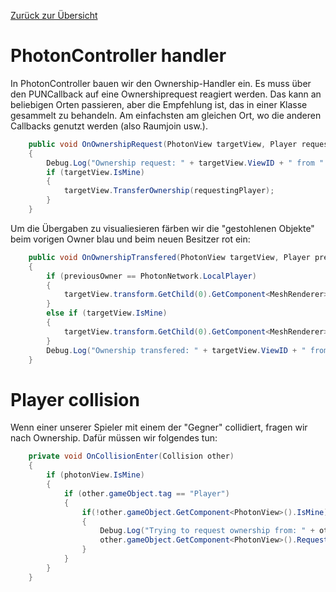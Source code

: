 [Zurück zur Übersicht](0_Tutorial%20Intro.md)
# PhotonController handler
In PhotonController bauen wir den Ownership-Handler ein. Es muss über den PUNCallback auf eine Ownershiprequest reagiert werden. Das kann an beliebigen Orten passieren, aber die Empfehlung ist, das in einer Klasse gesammelt zu behandeln. Am einfachsten am gleichen Ort, wo die anderen Callbacks genutzt werden (also Raumjoin usw.).
```cs
    public void OnOwnershipRequest(PhotonView targetView, Player requestingPlayer)
    {
        Debug.Log("Ownership request: " + targetView.ViewID + " from " + requestingPlayer.NickName);
        if (targetView.IsMine)
        {
            targetView.TransferOwnership(requestingPlayer);
        }
    }
```
Um die Übergaben zu visualiesieren färben wir die "gestohlenen Objekte" beim vorigen Owner blau und beim neuen Besitzer rot ein:
```cs
    public void OnOwnershipTransfered(PhotonView targetView, Player previousOwner)
    {
        if (previousOwner == PhotonNetwork.LocalPlayer)
        {
            targetView.transform.GetChild(0).GetComponent<MeshRenderer>().material.color = Color.blue;
        }
        else if (targetView.IsMine)
        {
            targetView.transform.GetChild(0).GetComponent<MeshRenderer>().material.color = Color.red;
        }
        Debug.Log("Ownership transfered: " + targetView.ViewID + " from " + previousOwner.NickName);
    }
```
# Player collision
Wenn einer unserer Spieler mit einem der "Gegner" collidiert, fragen wir nach Ownership. Dafür müssen wir folgendes tun:
```cs
    private void OnCollisionEnter(Collision other)
    {
        if (photonView.IsMine)
        {
            if (other.gameObject.tag == "Player")
            {
                if(!other.gameObject.GetComponent<PhotonView>().IsMine)
                {
                    Debug.Log("Trying to request ownership from: " + other.gameObject.name);
                    other.gameObject.GetComponent<PhotonView>().RequestOwnership();
                }
            }
        }
    }
```